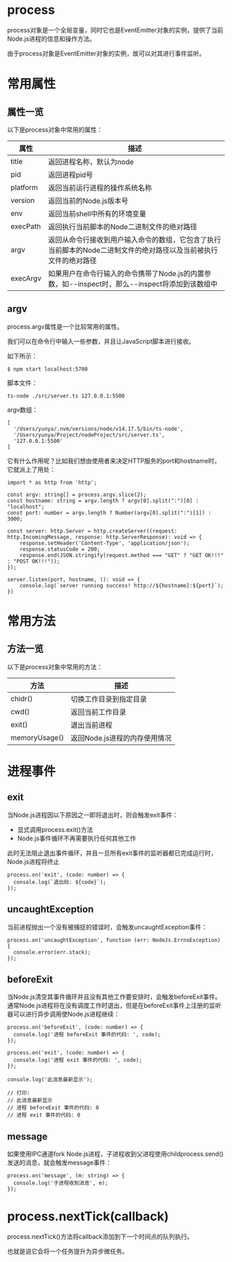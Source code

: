 # process

process对象是一个全局变量，同时它也是EventEmitter对象的实例，提供了当前Node.js进程的信息和操作方法。

由于process对象是EventEmitter对象的实例，故可以对其进行事件监听。



# 常用属性

## 属性一览

以下是process对象中常用的属性：

| 属性     | 描述                                                         |
| -------- | ------------------------------------------------------------ |
| title    | 返回进程名称，默认为node                                     |
| pid      | 返回进程pid号                                                |
| platform | 返回当前运行进程的操作系统名称                               |
| version  | 返回当前的Node.js版本号                                      |
| env      | 返回当前shell中所有的环境变量                                |
| execPath | 返回执行当前脚本的Node二进制文件的绝对路径                   |
| argv     | 返回从命令行接收到用户输入命令的数组，它包含了执行当前脚本的Node二进制文件的绝对路径以及当前被执行文件的绝对路径 |
| execArgv | 如果用户在命令行输入的命令携带了Node.js的内置参数，如--inspect时，那么--inspect将添加到该数组中 |



## argv

process.argv属性是一个比较常用的属性。

我们可以在命令行中输入一些参数，并且让JavaScript脚本进行接收。

如下所示：

```
$ npm start localhost:5700
```

脚本文件：

```
ts-node ./src/server.ts 127.0.0.1:5500
```

argv数组：

```
[
  '/Users/yunya/.nvm/versions/node/v14.17.5/bin/ts-node',
  '/Users/yunya/Project/nodeProject/src/server.ts',
  '127.0.0.1:5500'
]
```

它有什么作用呢？比如我们想由使用者来决定HTTP服务的port和hostname时，它就派上了用处：

```
import * as http from 'http';

const argv: string[] = process.argv.slice(2);
const hostname: string = argv.length ? argv[0].split(":")[0] : "localhost";
const port: number = argv.length ? Number(argv[0].split(":")[1]) : 3000;

const server: http.Server = http.createServer((request: http.IncomingMessage, response: http.ServerResponse): void => {
    response.setHeader('Content-Type', 'application/json');
    response.statusCode = 200;
    response.end(JSON.stringify(request.method === "GET" ? "GET OK!!!" : "POST OK!!!"));
});

server.listen(port, hostname, (): void => {
    console.log(`server running success! http://${hostname}:${port}`);
})
```



# 常用方法

## 方法一览

以下是process对象中常用的方法：

| 方法          | 描述                          |
| ------------- | ----------------------------- |
| chidr()       | 切换工作目录到指定目录        |
| cwd()         | 返回当前工作目录              |
| exit()        | 退出当前进程                  |
| memoryUsage() | 返回Node.js进程的内存使用情况 |





# 进程事件

## exit

当Node.js进程因以下原因之一即将退出时，则会触发exit事件：

- 显式调用process.exit()方法
- Node.js事件循环不再需要执行任何其他工作

此时无法阻止退出事件循环，并且一旦所有exit事件的监听器都已完成运行时，Node.js进程将终止

```
process.on('exit', (code: number) => {
  console.log(`退出码: ${code}`);
});
```

## uncaughtException

当前进程抛出一个没有被捕捉的错误时，会触发uncaughtException事件：

```
process.on('uncaughtException', function (err: NodeJs.ErrnoException) {
  console.error(err.stack);
});
```

## beforeExit

当Node.js清空其事件循环并且没有其他工作要安排时，会触发beforeExit事件。通常Node.js进程将在没有调度工作时退出，但是在beforeExit事件上注册的监听器可以进行异步调用使Node.js进程继续：

```
process.on('beforeExit', (code: number) => {
  console.log('进程 beforeExit 事件的代码: ', code);
});

process.on('exit', (code: number) => {
  console.log('进程 exit 事件的代码: ', code);
});

console.log('此消息最新显示');

// 打印:
// 此消息最新显示
// 进程 beforeExit 事件的代码: 0
// 进程 exit 事件的代码: 0
```

## message

如果使用IPC通道fork Node.js进程，子进程收到父进程使用childprocess.send()发送的消息，就会触发message事件：

```
process.on('message', (m: string) => {
  console.log('子进程收到消息', m);
});
```





# process.nextTick(callback)

process.nextTick()方法将callback添加到下一个时间点的队列执行。

也就是说它会将一个任务提升为异步微任务。
